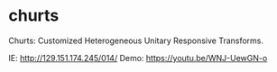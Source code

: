 # churts
Churts: Customized Heterogeneous Unitary Responsive Transforms.


IE: http://129.151.174.245/014/
Demo: https://youtu.be/WNJ-UewGN-o
